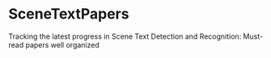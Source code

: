 # SceneTextPapers
Tracking the latest progress in Scene Text Detection and Recognition: Must-read papers well organized

